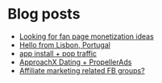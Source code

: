 # Blog posts
<!-- BLOG-POST-LIST:START -->
- [Looking for fan page monetization ideas](https://afflift.com/f/threads/looking-for-fan-page-monetization-ideas.10240/)
- [Hello from Lisbon, Portugal](https://afflift.com/f/threads/hello-from-lisbon-portugal.10239/)
- [app install + pop traffic](https://afflift.com/f/threads/app-install-pop-traffic.10181/)
- [ApproachX Dating + PropellerAds](https://afflift.com/f/threads/approachx-dating-propellerads.10218/)
- [Affiliate marketing related FB groups?](https://afflift.com/f/threads/affiliate-marketing-related-fb-groups.10231/)
<!-- BLOG-POST-LIST:END -->
